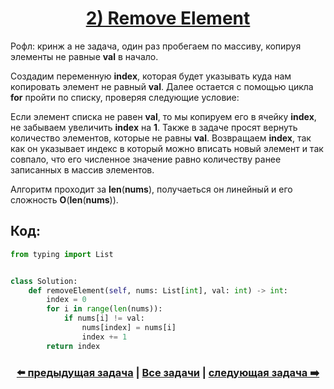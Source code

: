 <div align='center'>
<h1><a href='https://leetcode.com/problems/remove-element/description/'><strong>2) Remove Element</strong></a></h1>
</div>

Рофл: кринж а не задача, один раз пробегаем по массиву, копируя элементы не равные **val** в начало.

Создадим переменную **index**, которая будет указывать куда нам копировать элемент не равный **val**. Далее остается с помощью цикла **for** пройти по списку, проверяя следующие условие:

Если элемент списка не равен **val**, то мы копируем его в ячейку **index**, не забываем увеличить **index** на **1**. Также в задаче просят вернуть количество элементов, которые не равны **val**. Возвращаем **index**, так как он указывает индекс в который можно вписать новый элемент и так совпало, что его численное значение равно количеству ранее записанных в массив элементов.

Алгоритм проходит за **len**(**nums**), получаеться он линейный и его сложность **O**(**len**(**nums**)).

## Код:
```python
from typing import List


class Solution:
    def removeElement(self, nums: List[int], val: int) -> int:
        index = 0
        for i in range(len(nums)):
            if nums[i] != val:
                nums[index] = nums[i]
                index += 1
        return index

```

<div align='center'><h3><a href='https://github.com/TAskMAster339/PythonAlgorithms/tree/main/1.Merge%20Sorted%20Array'>⬅️ предыдущая задача</a>&nbsp;|&nbsp;<a href='https://github.com/TAskMAster339/PythonAlgorithms/tree/main/README.md'>Все задачи</a>&nbsp;|&nbsp;<a href='https://github.com/TAskMAster339/PythonAlgorithms/tree/main/3.Remove%20Duplicates%20from%20Sorted%20Array'>следующая задача ➡️</a></h3></div>